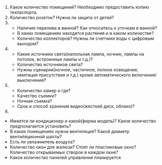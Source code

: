 1.  Какое количество помещений? Необходимо предоставить копию техпаспорта.
2.  Количество розеток? Нужна ли защита от детей?
3.  
   *  Наличие перелива в ванной? Как относитесь к уточкам в ванной?
   *  В каких помещениях находятся растения и в каком количестве?
   *  Количество коллекторов? Нужны ли счетчики воды с цифровым выходом?
4.  
   *  Какие источники света(напольная лампа, ночник, лампы на потолок, встроенные лампы и т.д.)?
   *  Количество источников света?
   *  Нужны сценарии(ночное, частичное, полное освещение, имитация присутствия и т.д.) кроме автоматического включения/выключения?
5.  
   *  Количество камер и где?
   *  Качество съемки?
   *  Ночная съемка?
   *  Срок и способ хранения видео(жесткий диск, облако)?
6.
  *  Имеется ли кондиционер и какой(фирма модель)? Какое количество предполагается установить?
  *  В каких помещениях нужна вентиляция? Какой диаметр вентиляционной шахты?
  *  Есть ли увлажнитель воздуха?
  *  Количество окон для жалюзи? Стоят ли пластиковые окно? Количество открываемых створок в каждом окне?
  * Какое количество панелей управления планируется